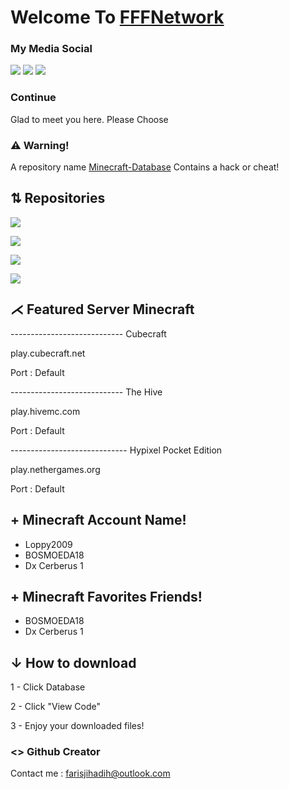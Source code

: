 # Welcome To [FFFNetwork](https://github.com/FFF-Net/Database)
### My Media Social
<a href="https://github.com/FFF-Net/HHH"><img src="https://icons.iconarchive.com/icons/blackvariant/button-ui-requests-2/32/Minecraft-2-icon.png"></a>
<a href="https://discord.gg/wTnMzqnJTA"><img src="https://cdn.icon-icons.com/icons2/1945/PNG/32/iconfinder-discord-4661587_122459.png"></a>
<a href="https://www.instagram.com/loppy2009_/"><img src="https://cdn4.iconfinder.com/data/icons/logos-brands-7/512/instagram_icon-instagram_buttoninstegram-32.png"></a>

### Continue

Glad to meet you here.
Please Choose 

### ⚠ Warning!
A repository name [Minecraft-Database](https://www.github.com/FFF-Net/Minecraft-Database) Contains a hack or cheat!


## ⇅ Repositories

<a href="https://github.com/FFF-Net/Database"><img src="https://img.icons8.com/nolan/344/database.png"></a>

<a href="https://github.com/FFF-Net/Minecraft-Database"><img src="https://img.icons8.com/nolan/344/minecraft-creeper.png"></a>

<a href="https://github.com/FFF-Net/batchcoding"><img src="https://img.icons8.com/fluent/344/windows-10.png"></a>

<a href="https://github.com/FFF-Net/pythonbotdev"><img src="https://img.icons8.com/color/344/python.png"></a>

## ⋌ Featured Server Minecraft

---------------------------- Cubecraft

play.cubecraft.net

Port : Default

---------------------------- The Hive

play.hivemc.com

Port : Default

----------------------------- Hypixel Pocket Edition

play.nethergames.org

Port : Default

## + Minecraft Account Name!
- Loppy2009
- BOSMOEDA18
- Dx Cerberus 1

## + Minecraft Favorites Friends!
- BOSMOEDA18
- Dx Cerberus 1

## ↓ How to download
1 - Click Database

2 - Click "View Code"

3 - Enjoy your downloaded files!

### <> Github Creator
Contact me :
farisjihadih@outlook.com


